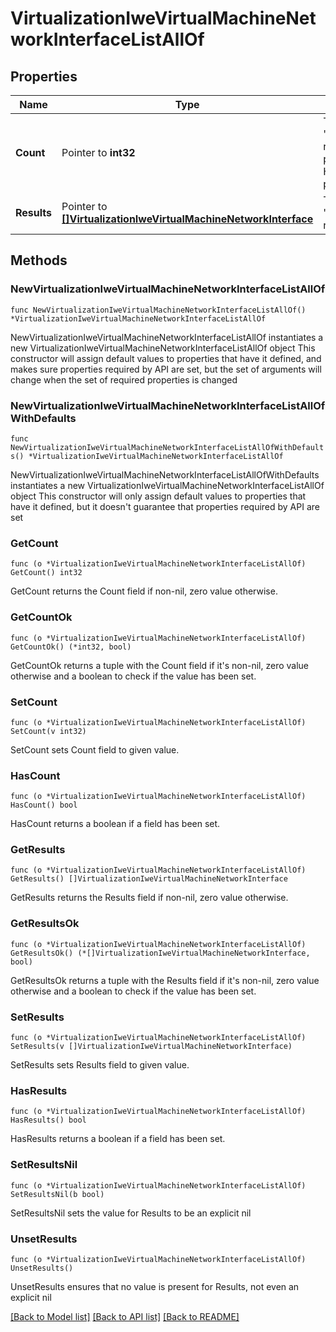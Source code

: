 # VirtualizationIweVirtualMachineNetworkInterfaceListAllOf

## Properties

Name | Type | Description | Notes
------------ | ------------- | ------------- | -------------
**Count** | Pointer to **int32** | The total number of &#39;virtualization.IweVirtualMachineNetworkInterface&#39; resources matching the request, accross all pages. The &#39;Count&#39; attribute is included when the HTTP GET request includes the &#39;$inlinecount&#39; parameter. | [optional] 
**Results** | Pointer to [**[]VirtualizationIweVirtualMachineNetworkInterface**](VirtualizationIweVirtualMachineNetworkInterface.md) | The array of &#39;virtualization.IweVirtualMachineNetworkInterface&#39; resources matching the request. | [optional] 

## Methods

### NewVirtualizationIweVirtualMachineNetworkInterfaceListAllOf

`func NewVirtualizationIweVirtualMachineNetworkInterfaceListAllOf() *VirtualizationIweVirtualMachineNetworkInterfaceListAllOf`

NewVirtualizationIweVirtualMachineNetworkInterfaceListAllOf instantiates a new VirtualizationIweVirtualMachineNetworkInterfaceListAllOf object
This constructor will assign default values to properties that have it defined,
and makes sure properties required by API are set, but the set of arguments
will change when the set of required properties is changed

### NewVirtualizationIweVirtualMachineNetworkInterfaceListAllOfWithDefaults

`func NewVirtualizationIweVirtualMachineNetworkInterfaceListAllOfWithDefaults() *VirtualizationIweVirtualMachineNetworkInterfaceListAllOf`

NewVirtualizationIweVirtualMachineNetworkInterfaceListAllOfWithDefaults instantiates a new VirtualizationIweVirtualMachineNetworkInterfaceListAllOf object
This constructor will only assign default values to properties that have it defined,
but it doesn't guarantee that properties required by API are set

### GetCount

`func (o *VirtualizationIweVirtualMachineNetworkInterfaceListAllOf) GetCount() int32`

GetCount returns the Count field if non-nil, zero value otherwise.

### GetCountOk

`func (o *VirtualizationIweVirtualMachineNetworkInterfaceListAllOf) GetCountOk() (*int32, bool)`

GetCountOk returns a tuple with the Count field if it's non-nil, zero value otherwise
and a boolean to check if the value has been set.

### SetCount

`func (o *VirtualizationIweVirtualMachineNetworkInterfaceListAllOf) SetCount(v int32)`

SetCount sets Count field to given value.

### HasCount

`func (o *VirtualizationIweVirtualMachineNetworkInterfaceListAllOf) HasCount() bool`

HasCount returns a boolean if a field has been set.

### GetResults

`func (o *VirtualizationIweVirtualMachineNetworkInterfaceListAllOf) GetResults() []VirtualizationIweVirtualMachineNetworkInterface`

GetResults returns the Results field if non-nil, zero value otherwise.

### GetResultsOk

`func (o *VirtualizationIweVirtualMachineNetworkInterfaceListAllOf) GetResultsOk() (*[]VirtualizationIweVirtualMachineNetworkInterface, bool)`

GetResultsOk returns a tuple with the Results field if it's non-nil, zero value otherwise
and a boolean to check if the value has been set.

### SetResults

`func (o *VirtualizationIweVirtualMachineNetworkInterfaceListAllOf) SetResults(v []VirtualizationIweVirtualMachineNetworkInterface)`

SetResults sets Results field to given value.

### HasResults

`func (o *VirtualizationIweVirtualMachineNetworkInterfaceListAllOf) HasResults() bool`

HasResults returns a boolean if a field has been set.

### SetResultsNil

`func (o *VirtualizationIweVirtualMachineNetworkInterfaceListAllOf) SetResultsNil(b bool)`

 SetResultsNil sets the value for Results to be an explicit nil

### UnsetResults
`func (o *VirtualizationIweVirtualMachineNetworkInterfaceListAllOf) UnsetResults()`

UnsetResults ensures that no value is present for Results, not even an explicit nil

[[Back to Model list]](../README.md#documentation-for-models) [[Back to API list]](../README.md#documentation-for-api-endpoints) [[Back to README]](../README.md)


